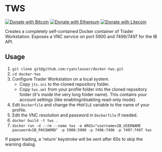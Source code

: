 TWS
===

[![Donate with Bitcoin](https://en.cryptobadges.io/badge/micro/12BMo7nBeBhDGDGagwqSRPAv3fkQi8nCfq)](https://en.cryptobadges.io/donate/12BMo7nBeBhDGDGagwqSRPAv3fkQi8nCfq)
[![Donate with Ethereum](https://en.cryptobadges.io/badge/micro/0xd163fdde358f9000A4E9290f23B84DFb6E9190D3)](https://en.cryptobadges.io/donate/0xd163fdde358f9000A4E9290f23B84DFb6E9190D3)
[![Donate with Litecoin](https://en.cryptobadges.io/badge/micro/LVSmZByqa6Cp1BFwgqeUyMjKmpfHP23ApR)](https://en.cryptobadges.io/donate/LVSmZByqa6Cp1BFwgqeUyMjKmpfHP23ApR)

Creates a completely self-contained Docker container of Trader Workstation. Exposes a VNC service on port 5900 and 7496/7497 for the IB API.

Usage
---

1. `git clone git@github.com:ryanclouser/docker-tws.git`
1. `cd docker-tws`
1. Configure Trader Workstation on a local system.
   - Copy `jts.ini` to the cloned repository folder.
   - Copy `tws.xml` from your profile folder into the cloned repository folder (it's inside the very long folder name). This contains your account settings (like enabling/disabling read-only mode).
1. Edit `Dockerfile` and change the `PROFILE` variable to the name of your profile.
1. Edit the VNC resolution and password in `Dockerfile` if needed.
1. `docker build -t tws .`
1. `docker run -d --rm --name tws -e ARGS="username=IB_USERNAME password=IB_PASSWORD" -p 5900:5900 -p 7496:7496 -p 7497:7497 tws`

If paper trading, a 'return' keystroke will be sent after 60s to skip the warning dialog.